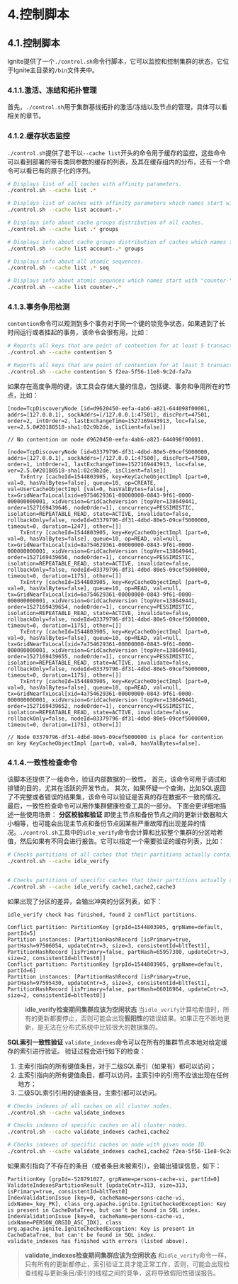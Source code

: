 # 4.控制脚本
## 4.1.控制脚本
Ignite提供了一个`./control.sh`命令行脚本，它可以监控和控制集群的状态，它位于Ignite主目录的`/bin`文件夹中。
### 4.1.1.激活、冻结和拓扑管理
首先，`./control.sh`用于集群基线拓扑的激活/冻结以及节点的管理，具体可以看相关的章节。
### 4.1.2.缓存状态监控
`./control.sh`提供了若干以`--cache list`开头的命令用于缓存的监控，这些命令可以看到部署的带有类同参数的缓存的列表，及其在缓存组内的分布，还有一个命令可以看已有的原子化的序列。
```bash
# Displays list of all caches with affinity parameters.
./control.sh --cache list .*

# Displays list of caches with affinity parameters which names start with "account-".
./control.sh --cache list account-.*

# Displays info about cache groups distribution of all caches.
./control.sh --cache list .* groups

# Displays info about cache groups distribution of caches which names start with "account-".
./control.sh --cache list account-.* groups

# Displays info about all atomic sequences.
./control.sh --cache list .* seq

# Displays info about atomic sequnces which names start with "counter-".
./control.sh --cache list counter-.*
```
### 4.1.3.事务争用检测
`contention`命令可以观测到多个事务对于同一个键的锁竞争状态，如果遇到了长时间运行或者挂起的事务，该命令会很有用，比如：
```bash
# Reports all keys that are point of contention for at least 5 transactions on all cluster nodes.
./control.sh --cache contention 5

# Reports all keys that are point of contention for at least 5 transactions on specific server node.
./control.sh --cache contention 5 f2ea-5f56-11e8-9c2d-fa7a
```
如果存在高度争用的键，该工具会存储大量的信息，包括键、事务和争用所在的节点，比如：
```
[node=TcpDiscoveryNode [id=d9620450-eefa-4ab6-a821-644098f00001, addrs=[127.0.0.1], sockAddrs=[/127.0.0.1:47501], discPort=47501, order=2, intOrder=2, lastExchangeTime=1527169443913, loc=false, ver=2.5.0#20180518-sha1:02c9b2de, isClient=false]]

// No contention on node d9620450-eefa-4ab6-a821-644098f00001.

[node=TcpDiscoveryNode [id=03379796-df31-4dbd-80e5-09cef5000000, addrs=[127.0.0.1], sockAddrs=[/127.0.0.1:47500], discPort=47500, order=1, intOrder=1, lastExchangeTime=1527169443913, loc=false, ver=2.5.0#20180518-sha1:02c9b2de, isClient=false]]
    TxEntry [cacheId=1544803905, key=KeyCacheObjectImpl [part=0, val=0, hasValBytes=false], queue=10, op=CREATE, val=UserCacheObjectImpl [val=0, hasValBytes=false], tx=GridNearTxLocal[xid=e9754629361-00000000-0843-9f61-0000-000000000001, xidVersion=GridCacheVersion [topVer=138649441, order=1527169439646, nodeOrder=1], concurrency=PESSIMISTIC, isolation=REPEATABLE_READ, state=ACTIVE, invalidate=false, rollbackOnly=false, nodeId=03379796-df31-4dbd-80e5-09cef5000000, timeout=0, duration=1247], other=[]]
    TxEntry [cacheId=1544803905, key=KeyCacheObjectImpl [part=0, val=0, hasValBytes=false], queue=10, op=READ, val=null, tx=GridNearTxLocal[xid=8a754629361-00000000-0843-9f61-0000-000000000001, xidVersion=GridCacheVersion [topVer=138649441, order=1527169439656, nodeOrder=1], concurrency=PESSIMISTIC, isolation=REPEATABLE_READ, state=ACTIVE, invalidate=false, rollbackOnly=false, nodeId=03379796-df31-4dbd-80e5-09cef5000000, timeout=0, duration=1175], other=[]]
    TxEntry [cacheId=1544803905, key=KeyCacheObjectImpl [part=0, val=0, hasValBytes=false], queue=10, op=READ, val=null, tx=GridNearTxLocal[xid=6a754629361-00000000-0843-9f61-0000-000000000001, xidVersion=GridCacheVersion [topVer=138649441, order=1527169439654, nodeOrder=1], concurrency=PESSIMISTIC, isolation=REPEATABLE_READ, state=ACTIVE, invalidate=false, rollbackOnly=false, nodeId=03379796-df31-4dbd-80e5-09cef5000000, timeout=0, duration=1175], other=[]]
    TxEntry [cacheId=1544803905, key=KeyCacheObjectImpl [part=0, val=0, hasValBytes=false], queue=10, op=READ, val=null, tx=GridNearTxLocal[xid=7a754629361-00000000-0843-9f61-0000-000000000001, xidVersion=GridCacheVersion [topVer=138649441, order=1527169439655, nodeOrder=1], concurrency=PESSIMISTIC, isolation=REPEATABLE_READ, state=ACTIVE, invalidate=false, rollbackOnly=false, nodeId=03379796-df31-4dbd-80e5-09cef5000000, timeout=0, duration=1175], other=[]]
    TxEntry [cacheId=1544803905, key=KeyCacheObjectImpl [part=0, val=0, hasValBytes=false], queue=10, op=READ, val=null, tx=GridNearTxLocal[xid=4a754629361-00000000-0843-9f61-0000-000000000001, xidVersion=GridCacheVersion [topVer=138649441, order=1527169439652, nodeOrder=1], concurrency=PESSIMISTIC, isolation=REPEATABLE_READ, state=ACTIVE, invalidate=false, rollbackOnly=false, nodeId=03379796-df31-4dbd-80e5-09cef5000000, timeout=0, duration=1175], other=[]]
    
// Node 03379796-df31-4dbd-80e5-09cef5000000 is place for contention on key KeyCacheObjectImpl [part=0, val=0, hasValBytes=false].
```
### 4.1.4.一致性检查命令
该脚本还提供了一组命令，验证内部数据的一致性。
首先，该命令可用于调试和排错的目的，尤其在活跃的开发节点。
其次，如果怀疑一个查询，比如SQL返回了不完整或者错误的结果集，该命令可以验证是否真的存在数据不一致的情况。
最后，一致性检查命令可以用作集群健康检查工具的一部分。
下面会更详细地描述一些使用场景：
**分区校验和验证**
即使主节点和备份节点之间的更新计数器和大小相等，也可能会出现主节点和备份节点因某些严重故障而出现差异的情况。`./control.sh`工具中的`idle_verify`命令会计算和比较整个集群的分区哈希值，然后如果有不同会进行报告。它可以指定一个需要验证的缓存列表，比如：
```bash
# Checks partitions of all caches that their partitions actually contain same data.
./control.sh --cache idle_verify


# Checks partitions of specific caches that their partitions actually contain same data.
./control.sh --cache idle_verify cache1,cache2,cache3
```
如果出现了分区的差异，会输出冲突的分区列表，如下：
```
idle_verify check has finished, found 2 conflict partitions.

Conflict partition: PartitionKey [grpId=1544803905, grpName=default, partId=5]
Partition instances: [PartitionHashRecord [isPrimary=true, partHash=97506054, updateCntr=3, size=3, consistentId=bltTest1], PartitionHashRecord [isPrimary=false, partHash=65957380, updateCntr=3, size=2, consistentId=bltTest0]]
Conflict partition: PartitionKey [grpId=1544803905, grpName=default, partId=6]
Partition instances: [PartitionHashRecord [isPrimary=true, partHash=97595430, updateCntr=3, size=3, consistentId=bltTest1], PartitionHashRecord [isPrimary=false, partHash=66016964, updateCntr=3, size=2, consistentId=bltTest0]]
```
>**idle_verify检查期间集群应该为空闲状态**
当`idle_verify`计算哈希值时，所有的更新都要停止，否则可能会出现**假阳性**的错误结果。如果正在不断地更新，是无法在分布式系统中比较很大的数据集的。

**SQL索引一致性验证**
`validate_indexes`命令可以在所有的集群节点本地对给定缓存的索引进行验证。
验证过程会进行如下的检查：

 1. 主索引指向的所有键值条目，对于二级SQL索引（如果有）都可以访问；
 2. 主索引指向的所有键值条目，都可以访问，主索引中的引用不应该出现在任何地方；
 3. 二级SQL索引引用的键值条目，主索引都可以访问。

```bash
# Checks indexes of all caches on all cluster nodes.
./control.sh --cache validate_indexes

# Checks indexes of specific caches on all cluster nodes.
./control.sh --cache validate_indexes cache1,cache2

# Checks indexes of specific caches on node with given node ID.
./control.sh --cache validate_indexes cache1,cache2 f2ea-5f56-11e8-9c2d-fa7a

```
如果索引指向了不存在的条目（或者条目未被索引），会输出错误信息，如下：
```
PartitionKey [grpId=-528791027, grpName=persons-cache-vi, partId=0] ValidateIndexesPartitionResult [updateCntr=313, size=313, isPrimary=true, consistentId=bltTest0]
IndexValidationIssue [key=0, cacheName=persons-cache-vi, idxName=_key_PK], class org.apache.ignite.IgniteCheckedException: Key is present in CacheDataTree, but can't be found in SQL index.
IndexValidationIssue [key=0, cacheName=persons-cache-vi, idxName=PERSON_ORGID_ASC_IDX], class org.apache.ignite.IgniteCheckedException: Key is present in CacheDataTree, but can't be found in SQL index.
validate_indexes has finished with errors (listed above).
```
>**validate_indexes检查期间集群应该为空闲状态**
和`idle_verify`命令一样，只有所有的更新都停止，索引验证工具才能正常工作，否则，可能会出现检查线程与更新条目/索引的线程之间的竞争，这将导致假阳性错误报告。